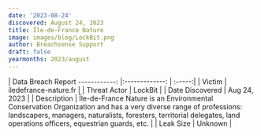 ```yaml
---
date: '2023-08-24'
discovered: August 24, 2023
title: Île-de-France Nature
image: images/blog/LockBit.png
author: Breachsense Support
draft: false
yearmonths: 2023/august
---
```



| Data Breach Report
------------:     |:-------------:    | :-----:|
| Victim      | iledefrance-nature.fr      | 
| Threat Actor      | LockBit      | 
| Date Discovered      | Aug 24, 2023      | 
| Description      | Île-de-France Nature is an Environmental Conservation Organization and has a very diverse range of professions: landscapers, managers, naturalists, foresters, territorial delegates, land operations officers, equestrian guards, etc.      | 
| Leak Size      | Unknown      | 

